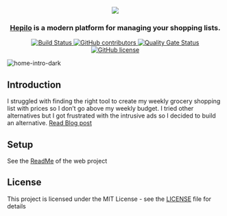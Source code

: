 <p align="center">
  <img align="center" src="https://user-images.githubusercontent.com/4196457/159117809-9362dbe7-4eac-4a92-a13b-f61e16a0d885.png"></img>
</p>
<h3 align="center">
    <a href="https://hepilo.com">Hepilo</a> is a modern platform for managing your shopping lists.
</h3>
<p align="center">
    <a href="https://github.com/NdoleStudio/hepilo/actions/workflows/firebase-hosting-merge.yml">
        <img src="https://github.com/NdoleStudio/hepilo/actions/workflows/firebase-hosting-merge.yml/badge.svg" alt="Build Status"></img>
    </a>
    <a href="https://github.com/NdoleStudio/hepilo/graphs/contributors">
        <img src="https://img.shields.io/github/contributors/NdoleStudio/hepilo" alt="GitHub contributors"></img>
    </a>
    <a href="https://sonarcloud.io/dashboard?id=NdoleStudio_hepilo">
        <img src="https://sonarcloud.io/api/project_badges/measure?project=NdoleStudio_hepilo&metric=alert_status" alt="Quality Gate Status"></img>
    </a>
    <a href="https://github.com/NdoleStudio/hepilo/blob/master/LICENSE">
        <img src="https://img.shields.io/github/license/NdoleStudio/hepilo?color=brightgreen" alt="GitHub license"></img>
    </a>
</p>

![home-intro-dark](https://user-images.githubusercontent.com/4196457/159118149-67fe83dd-08fc-42c0-b9a4-53bc8e811f63.png)

## Introduction

I struggled with finding the right tool to create my weekly grocery shopping list with prices so I don’t go above my weekly budget. I tried other alternatives but I got frustrated with the intrusive ads so I decided to build an alternative.
[Read Blog post](https://hepilo.com/blog/meet-hepilo-the-ultimate-shopping-list-app)


## Setup

See the [ReadMe](../web/README.md) of the web project

## License

This project is licensed under the MIT License - see the [LICENSE](LICENSE) file for details